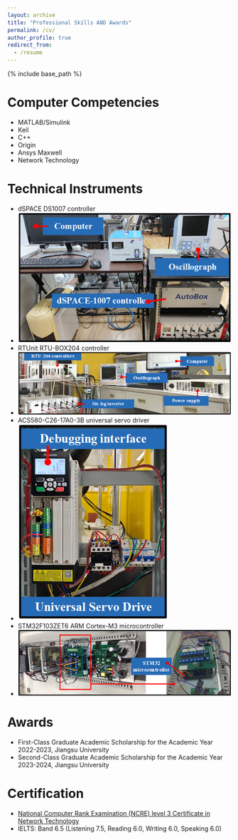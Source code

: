 ```yaml
---
layout: archive
title: "Professional Skills AND Awards"
permalink: /cv/
author_profile: true
redirect_from:
  - /resume
---
```


{% include base_path %}

Computer Competencies
======
* MATLAB/Simulink
* Keil
* C++
* Origin
* Ansys Maxwell
* Network Technology

Technical Instruments
======
* dSPACE DS1007 controller
* <img src='/images/AW1.png'>
* RTUnit RTU-BOX204 controller
* <img src='/images/AW2.png'>
* ACS580-C26-17A0-3B universal servo driver
* <img src='/images/AW3.png'>
* STM32F103ZET6 ARM Cortex-M3 microcontroller
* <img src='/images/AW4.png'>

Awards
======
* First-Class Graduate Academic Scholarship for the Academic Year 2022-2023, Jiangsu University
* Second-Class Graduate Academic Scholarship for the Academic Year 2023-2024, Jiangsu University

Certification
======
* [National Computer Rank Examination (NCRE) level 3 Certificate in Network Technology](https://drive.google.com/file/d/1UaoXItu0hGa2lAX9V8QpteuxRXii_x7G/view?usp=sharing)
* IELTS: Band 6.5 (Listening 7.5, Reading 6.0, Writing 6.0, Speaking 6.0)
